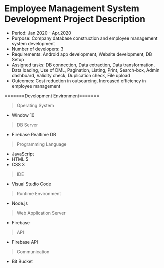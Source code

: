 # Employee Management System Development Project Description

* Period: Jan.2020 - Apr.2020
* Purpose: Company database construction and employee management system development
* Number of developers: 3
* Requirements: Android app development, Website development, DB Setup
* Assigned tasks: DB connection, Data extraction, Data transformation, Data loading, Use of DML, Pagination, Listing, Print, Search-box, Admin dashboard, Validity check, Duplication check, File upload
* Outcomes: Cost reduction in outsourcing, Increased efficiency in employee management




=======Development Environment=======

> Operating System
- Window 10

> DB Server
- Firebase Realtime DB

> Programming Language
- JavaScript
- HTML 5
- CSS 3

> IDE
- Visual Studio Code

> Runtime Environment
- Node.js

> Web Application Server
- Firebase

> API
- Firebase API

> Communication
- Bit Bucket

